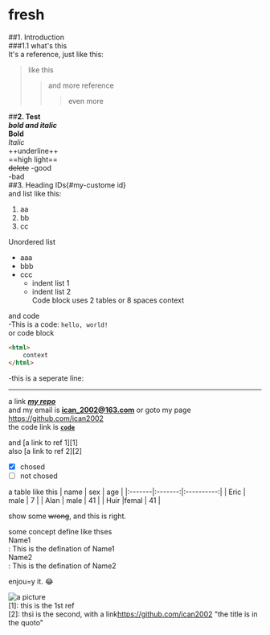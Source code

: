 # fresh

##1. Introduction  
###1.1 what's this  
It's a reference, just like this:   
> like this  
>>and more reference
>>>even more

##**2. Test**  
***bold and italic***  
**Bold**  
*Italic*  
++underline++  
==high light==  
~~delete~~
-good  
-bad  
##3. Heading IDs{#my-custome id}  
and list like this:  
1. aa  
1. bb  
1. cc  

Unordered list  
* aaa  
* bbb  
* ccc  
  * indent list 1  
  * indent list 2  
Code block uses 2 tables or 8 spaces  
    <html>
    context
    </html>
and code  
-This is a code: `hello, world!`  
or code block  
```html  
<html>
    context
</html>
```
-this is a seperate line:  
***

a link ***[my repo](https://github.com/ican2002 "a link to ican_2002's repo")***  
and my email is **<ican_2002@163.com>** or goto my page <https://github.com/ican2002>  
the code link is **[`code`](#code)**  

and [a link to ref 1][1]  
also [a link to ref 2][2]  

- [x] chosed  
- [ ] not chosed  

a table like this
|  name  |   sex   |    age     |
|:-------|:-------:|:----------:|
| Eric   | male    |     7      |
| Alan   | male    |    41      |
| Huir   |femal    |    41      |



show some ~~wrong~~, and this is right.  

some concept define like thses  
Name1  
: This is the defination of Name1  
Name2  
: This is the defination of Name2  

enjou=y it. :joy:

![a picture](/a.jpg "null image")  
[1]: this is the 1st ref  
[2]: thsi is the second, with a link<https://github.com/ican2002> "the title is in the quoto"  





